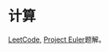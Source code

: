 # 计算

[LeetCode](https://leetcode.com/problems), [Project Euler](https://projecteuler.net/progress)题解。

